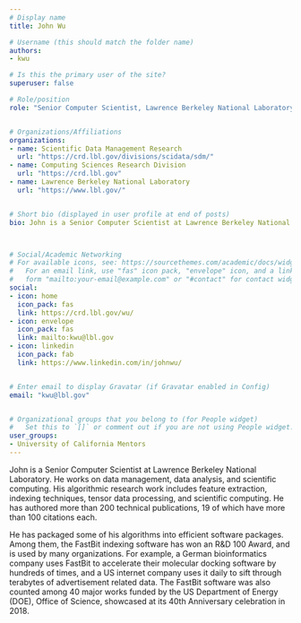 ```yaml
---
# Display name
title: John Wu

# Username (this should match the folder name)
authors:
- kwu

# Is this the primary user of the site?
superuser: false

# Role/position
role: "Senior Computer Scientist, Lawrence Berkeley National Laboratory"


# Organizations/Affiliations
organizations:
- name: Scientific Data Management Research
  url: "https://crd.lbl.gov/divisions/scidata/sdm/"
- name: Computing Sciences Research Division
  url: "https://crd.lbl.gov"
- name: Lawrence Berkeley National Laboratory
  url: "https://www.lbl.gov/"


# Short bio (displayed in user profile at end of posts)
bio: John is a Senior Computer Scientist at Lawrence Berkeley National Laboratory. He works on data management, data analysis, and scientific computing. His algorithmic research work includes feature extraction, indexing techniques, tensor data processing, and scientific computing. 



# Social/Academic Networking
# For available icons, see: https://sourcethemes.com/academic/docs/widgets/#icons
#   For an email link, use "fas" icon pack, "envelope" icon, and a link in the
#   form "mailto:your-email@example.com" or "#contact" for contact widget.
social:
- icon: home
  icon_pack: fas
  link: https://crd.lbl.gov/wu/
- icon: envelope
  icon_pack: fas
  link: mailto:kwu@lbl.gov
- icon: linkedin
  icon_pack: fab
  link: https://www.linkedin.com/in/johnwu/


# Enter email to display Gravatar (if Gravatar enabled in Config)
email: "kwu@lbl.gov"


# Organizational groups that you belong to (for People widget)
#   Set this to `[]` or comment out if you are not using People widget.
user_groups:
- University of California Mentors
---
```

John is a Senior Computer Scientist at Lawrence Berkeley National Laboratory. He works on data management, data analysis, and scientific computing. His algorithmic research work includes feature extraction, indexing techniques, tensor data processing, and scientific computing.  He has authored more than 200 technical publications, 19 of which have more than 100 citations each.  

He has packaged some of his algorithms into efficient software packages. Among them, the FastBit indexing software has won an R&D 100 Award, and is used by many organizations.  For example, a German bioinformatics company uses FastBit to accelerate their molecular docking software by hundreds of times, and a US internet company uses it daily to sift through terabytes of advertisement related data.  The FastBit software was also counted among 40 major works funded by the US Department of Energy (DOE), Office of Science, showcased at its 40th Anniversary celebration in 2018.
